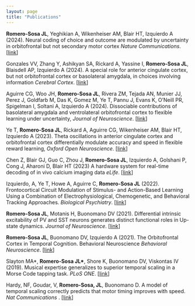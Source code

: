 ```yaml
---
layout: page
title: "Publications"
---
```


<p>
<strong>Romero-Sosa JL</strong>, Yeghikian A, Wikenheiser AM, Blair HT, Izquierdo A (2024). Neural coding of choice and outcome are modulated by uncertainty in orbitofrontal but not secondary motor cortex <i>Nature Communications</i>. [<a href="https://www.youtube.com/watch?v=dQw4w9WgXcQ" target="_blank" rel="noopener noreferrer">link</a>] </p>

<p>
Gonzales VV, Zhang Y, Ashikyan SA, Rickard A, Yassine I, <strong>Romero-Sosa JL</strong>, Blaisdell AP, Izquierdo A (2024). A special role for anterior cingulate cortex, but not orbitofrontal cortex or basolateral amygdala, in choices involving information <i>Cerebral Cortex</i>. [<a href="https://doi.org/10.1093/cercor/bhae135" target="_blank" rel="noopener noreferrer">link</a>] </p>

<p>
Aguirre CG, Woo JH, <strong>Romero-Sosa JL</strong>, Rivera ZM, Tejada AN, Munier JJ, Perez J, Goldfarb M, Das K, Gomez M, Ye T, Pannu J, Evans K, O’Neill PR, Spigelman I, Soltani A, Izquierdo A (2024). Dissociable contributions of basolateral amygdala and ventrolateral orbitofrontal cortex to flexible learning under uncertainty, <i>Journal of Neuroscience</i>. [<a href="https://doi.org/10.1523/JNEUROSCI.0622-23.2023" target="_blank" rel="noopener noreferrer">link</a>]</p>

<p>
Ye T, <strong>Romero-Sosa JL</strong>, Rickard A, Aguirre CG, Wikenheiser AM, Blair HT, Izquierdo A (2023). Theta oscillations in anterior cingulate cortex and orbitofrontal cortex differentially modulate accuracy and speed in flexible reward learning, <i>Oxford Open Neuroscience</i>. [<a href="https://doi.org/10.1093/oons/kvad005" target="_blank" rel="noopener noreferrer">link</a>] </p>

<p>
Chen Z, Blair GJ, Guo C, Zhou J, <strong>Romero-Sosa JL</strong>, Izquierdo A, Golshani P, Cong J, Aharoni D, Blair HT (2023) A hardware system for real-time decoding of in vivo calcium imaging data  <i>eLife</i>. [<a href="https://doi.org/10.7554/eLife.78344" target="_blank" rel="noopener noreferrer">link</a>] </p>

<p>
Izquierdo, A, Ye T, Howe A, Aguirre C, <strong>Romero-Sosa JL</strong> (2022). Frontocortical Circuit Modulation of Stimulus- and Action-Based Learning Using a Combination of Electrophysiological, Chemogenetic, and Behavioral Tracking Approaches. <i>Biological Psychiatry</i>. [<a href="https://www.biologicalpsychiatryjournal.com/article/S0006-3223(22)00153-6" target="_blank" rel="noopener noreferrer">link</a>] </p>

<p> <strong>Romero-Sosa JL</strong>, Motanis H, Buonomano DV (2021). Differential intrinsic excitability of PV and SST neurons generates distinct functional roles in Up-state dynamics. <i>Journal of Neuroscience</i>. [<a href="https://doi.org/10.1523/JNEUROSCI.2830-20.2021" target="_blank" rel="noopener noreferrer">link</a>] </p>

<p> <strong>Romero-Sosa JL</strong>, Buonomano DV, Izquierdo A (2021). The Orbitofrontal Cortex in Temporal Cognition. Behavioral Neuroscience <i>Behavioral Neuroscience</i>. [<a href="https://doi.org/10.1037/bne0000430" target="_blank" rel="noopener noreferrer">link</a>] </p>

<p> Slayton MA*, <strong>Romero-Sosa JL*</strong>, Shore K, Buonomano DV, Viskontas IV (2019). Musical expertise generalizes to superior temporal scaling in a Morse Code tapping task. <i>PLoS ONE</i>. [<a href="https://doi.org/10.1371/journal.pone.0221000" target="_blank" rel="noopener noreferrer">link</a>] </p>

<p> Hardy, NF, Goudar, V, <strong>Romero-Sosa, JL</strong>, Buonomano D. A model of temporal scaling correctly predicts that motor timing improves with speed. <i>Nat Communications </i>.  [<a href="
https://doi.org/10.1038/s41467-018-07161-6" target="_blank" rel="noopener noreferrer">link</a>] </p>
